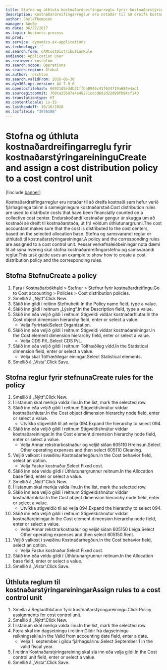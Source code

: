 ```yaml
---
title: Stofna og úthluta kostnaðardreifingarreglu fyrir kostnaðarstýringareiningu
description: Kostnaðardreifingarreglur eru notaðar til að dreifa kostnaði sem hefur verið fjárhagslega talinn á sameiginlegum kostnaðarstað.
author: ShylaThompson
manager: AnnBe
ms.date: 06/27/2017
ms.topic: business-process
ms.prod: ''
ms.service: dynamics-ax-applications
ms.technology: ''
ms.search.form: CAMCostDistributionRule
audience: Application User
ms.reviewer: roschlom
ms.search.scope: Operations
ms.search.region: Global
ms.author: roschlom
ms.search.validFrom: 2016-06-30
ms.dyn365.ops.version: AX 7.0.0
ms.openlocfilehash: 66921d5eddb31ffba0946c41f634719a684e4ad1
ms.sourcegitcommit: 708ca25687a4e48271cdcd6d2d22d99fb94cf140
ms.translationtype: HT
ms.contentlocale: is-IS
ms.lasthandoff: 10/10/2020
ms.locfileid: "3976188"
---
```

# <a name="create-and-assign-a-cost-distribution-policy-to-a-cost-control-unit"></a><span data-ttu-id="5bb2e-103">Stofna og úthluta kostnaðardreifingarreglu fyrir kostnaðarstýringareiningu</span><span class="sxs-lookup"><span data-stu-id="5bb2e-103">Create and assign a cost distribution policy to a cost control unit</span></span>

[!include [banner](../../includes/banner.md)]

<span data-ttu-id="5bb2e-104">Kostnaðardreifingarreglur eru notaðar til að dreifa kostnaði sem hefur verið fjárhagslega talinn á sameiginlegum kostnaðarstað.</span><span class="sxs-lookup"><span data-stu-id="5bb2e-104">Cost distribution rules are used to distribute costs that have been financially counted on a collective cost center.</span></span> <span data-ttu-id="5bb2e-105">Endurskoðandi kostnaðar gengur úr skugga um að kostnaði sé dreift til kostnaðarstaða, út frá völdum úthlutunargrunni.</span><span class="sxs-lookup"><span data-stu-id="5bb2e-105">The cost accountant makes sure that the cost is distributed to the cost centers, based on the selected allocation base.</span></span> <span data-ttu-id="5bb2e-106">Stefna og samsvarandi reglur er úthlutað til kostnaðarstýringareiningar.</span><span class="sxs-lookup"><span data-stu-id="5bb2e-106">A policy and the corresponding rules are assigned to a cost control unit.</span></span> <span data-ttu-id="5bb2e-107">Þessar verkefnaleiðbeiningar nota dæmi til að sýna hvernig skal stofna kostnaðardreifingarstefnu og samsvarandi reglur.</span><span class="sxs-lookup"><span data-stu-id="5bb2e-107">This task guide uses an example to show how to create a cost distribution policy and the corresponding rules.</span></span>


## <a name="create-a-policy"></a><span data-ttu-id="5bb2e-108">Stofna Stefnu</span><span class="sxs-lookup"><span data-stu-id="5bb2e-108">Create a policy</span></span>
1. <span data-ttu-id="5bb2e-109">Fara í Kostnaðarbókhald > Stefnur > Stefnur fyrir kostnaðardreifingu.</span><span class="sxs-lookup"><span data-stu-id="5bb2e-109">Go to Cost accounting > Policies > Cost distribution policies.</span></span>
2. <span data-ttu-id="5bb2e-110">Smellið á „Nýtt“.</span><span class="sxs-lookup"><span data-stu-id="5bb2e-110">Click New.</span></span>
3. <span data-ttu-id="5bb2e-111">Sláið inn gildi í reitinn Stefnuheiti.</span><span class="sxs-lookup"><span data-stu-id="5bb2e-111">In the Policy name field, type a value.</span></span>
4. <span data-ttu-id="5bb2e-112">Sláið inn gildi í reitnum „Lýsing“.</span><span class="sxs-lookup"><span data-stu-id="5bb2e-112">In the Description field, type a value.</span></span>
5. <span data-ttu-id="5bb2e-113">Sláið inn eða veljið gildi í reitnum Stigveldi víddar kostnaðarhlutar.</span><span class="sxs-lookup"><span data-stu-id="5bb2e-113">In the Cost object dimension hierarchy field, enter or select a value.</span></span>
    * <span data-ttu-id="5bb2e-114">Velja Fyrirtæki</span><span class="sxs-lookup"><span data-stu-id="5bb2e-114">Select Organization.</span></span>  
6. <span data-ttu-id="5bb2e-115">Sláið inn eða veljið gildi í reitnum Stigveldi víddar kostnaðareiningar.</span><span class="sxs-lookup"><span data-stu-id="5bb2e-115">In the Cost element dimension hierarchy field, enter or select a value.</span></span>
    * <span data-ttu-id="5bb2e-116">Velja CDS P/L.</span><span class="sxs-lookup"><span data-stu-id="5bb2e-116">Select CDS P/L.</span></span>  
7. <span data-ttu-id="5bb2e-117">Sláið inn eða veljið gildi í reitnum Tölfræðileg vídd.</span><span class="sxs-lookup"><span data-stu-id="5bb2e-117">In the Statistical dimension field, enter or select a value.</span></span>
    * <span data-ttu-id="5bb2e-118">Velja skal Tölfræðilegar einingar.</span><span class="sxs-lookup"><span data-stu-id="5bb2e-118">Select Statistical elements.</span></span>  
8. <span data-ttu-id="5bb2e-119">Smellið á „Vista“.</span><span class="sxs-lookup"><span data-stu-id="5bb2e-119">Click Save.</span></span>

## <a name="create-rules-for-the-policy"></a><span data-ttu-id="5bb2e-120">Stofna reglur fyrir stefnuna</span><span class="sxs-lookup"><span data-stu-id="5bb2e-120">Create rules for the policy</span></span>
1. <span data-ttu-id="5bb2e-121">Smellið á „Nýtt“.</span><span class="sxs-lookup"><span data-stu-id="5bb2e-121">Click New.</span></span>
2. <span data-ttu-id="5bb2e-122">Í listanum skal merkja valda línu.</span><span class="sxs-lookup"><span data-stu-id="5bb2e-122">In the list, mark the selected row.</span></span>
3. <span data-ttu-id="5bb2e-123">Sláið inn eða veljið gildi í reitnum Stigveldishnútur víddar kostnaðarhlutar.</span><span class="sxs-lookup"><span data-stu-id="5bb2e-123">In the Cost object dimension hierarchy node field, enter or select a value.</span></span>
    * <span data-ttu-id="5bb2e-124">Útvíkka stigveldið til að velja 094.</span><span class="sxs-lookup"><span data-stu-id="5bb2e-124">Expand the hierarchy to select 094.</span></span>  
4. <span data-ttu-id="5bb2e-125">Sláið inn eða veljið gildi í reitnum Stigveldishnútur víddar kostnaðareiningar.</span><span class="sxs-lookup"><span data-stu-id="5bb2e-125">In the Cost element dimension hierarchy node field, enter or select a value.</span></span>
    * <span data-ttu-id="5bb2e-126">Velja Annar rekstrarkostnaður og veljið síðan 605110 Hreinsun.</span><span class="sxs-lookup"><span data-stu-id="5bb2e-126">Select Other operating expenses and then select 605110 Cleaning.</span></span>  
5. <span data-ttu-id="5bb2e-127">Veljið valkost í svæðinu Kostnaðarhegðun.</span><span class="sxs-lookup"><span data-stu-id="5bb2e-127">In the Cost behavior field, select an option.</span></span>
    * <span data-ttu-id="5bb2e-128">Velja Fastur kostnaður.</span><span class="sxs-lookup"><span data-stu-id="5bb2e-128">Select Fixed cost.</span></span>  
6. <span data-ttu-id="5bb2e-129">Sláið inn eða veldu gildi í Úthlutunargrunnur reitnum.</span><span class="sxs-lookup"><span data-stu-id="5bb2e-129">In the Allocation base field, enter or select a value.</span></span>
7. <span data-ttu-id="5bb2e-130">Smellið á „Nýtt“.</span><span class="sxs-lookup"><span data-stu-id="5bb2e-130">Click New.</span></span>
8. <span data-ttu-id="5bb2e-131">Í listanum skal merkja valda línu.</span><span class="sxs-lookup"><span data-stu-id="5bb2e-131">In the list, mark the selected row.</span></span>
9. <span data-ttu-id="5bb2e-132">Sláið inn eða veljið gildi í reitnum Stigveldishnútur víddar kostnaðarhlutar.</span><span class="sxs-lookup"><span data-stu-id="5bb2e-132">In the Cost object dimension hierarchy node field, enter or select a value.</span></span>
    * <span data-ttu-id="5bb2e-133">Útvíkka stigveldið til að velja 094.</span><span class="sxs-lookup"><span data-stu-id="5bb2e-133">Expand the hierarchy to select 094.</span></span>  
10. <span data-ttu-id="5bb2e-134">Sláið inn eða veljið gildi í reitnum Stigveldishnútur víddar kostnaðareiningar.</span><span class="sxs-lookup"><span data-stu-id="5bb2e-134">In the Cost element dimension hierarchy node field, enter or select a value.</span></span>
    * <span data-ttu-id="5bb2e-135">Velja Annar rekstrarkostnaður og veljið síðan 605150 Leiga.</span><span class="sxs-lookup"><span data-stu-id="5bb2e-135">Select Other operating expenses and then select 605150 Rent.</span></span>  
11. <span data-ttu-id="5bb2e-136">Veljið valkost í svæðinu Kostnaðarhegðun.</span><span class="sxs-lookup"><span data-stu-id="5bb2e-136">In the Cost behavior field, select an option.</span></span>
    * <span data-ttu-id="5bb2e-137">Velja Fastur kostnaður.</span><span class="sxs-lookup"><span data-stu-id="5bb2e-137">Select Fixed cost.</span></span>  
12. <span data-ttu-id="5bb2e-138">Sláið inn eða veldu gildi í Úthlutunargrunnur reitnum.</span><span class="sxs-lookup"><span data-stu-id="5bb2e-138">In the Allocation base field, enter or select a value.</span></span>
13. <span data-ttu-id="5bb2e-139">Smellið á „Vista“.</span><span class="sxs-lookup"><span data-stu-id="5bb2e-139">Click Save.</span></span>

## <a name="assign-rules-to-a-cost-control-unit"></a><span data-ttu-id="5bb2e-140">Úthluta reglum til kostnaðarstýringareiningar</span><span class="sxs-lookup"><span data-stu-id="5bb2e-140">Assign rules to a cost control unit</span></span>
1. <span data-ttu-id="5bb2e-141">Smella á Regluúthlutanir fyrir kostnaðarstýringareiningu.</span><span class="sxs-lookup"><span data-stu-id="5bb2e-141">Click Policy assignments for cost control unit.</span></span>
2. <span data-ttu-id="5bb2e-142">Smellið á „Nýtt“.</span><span class="sxs-lookup"><span data-stu-id="5bb2e-142">Click New.</span></span>
3. <span data-ttu-id="5bb2e-143">Í listanum skal merkja valda línu.</span><span class="sxs-lookup"><span data-stu-id="5bb2e-143">In the list, mark the selected row.</span></span>
4. <span data-ttu-id="5bb2e-144">Færa skal inn dagsetningu í reitinn Gildir frá dagsetningu reikningsskila.</span><span class="sxs-lookup"><span data-stu-id="5bb2e-144">In the Valid from accounting date field, enter a date.</span></span>
    * <span data-ttu-id="5bb2e-145">Velja 1. september í gildu fjárhagsárinu.</span><span class="sxs-lookup"><span data-stu-id="5bb2e-145">Select September 1 in the valid fiscal year.</span></span>  
5. <span data-ttu-id="5bb2e-146">Í reitinn Kostnaðarstýringareining skal slá inn eða velja gildi.</span><span class="sxs-lookup"><span data-stu-id="5bb2e-146">In the Cost control unit field, enter or select a value.</span></span>
6. <span data-ttu-id="5bb2e-147">Smellið á „Vista“.</span><span class="sxs-lookup"><span data-stu-id="5bb2e-147">Click Save.</span></span>

